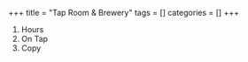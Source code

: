 +++
title = "Tap Room & Brewery"
tags = []
categories = []
+++
<ol>
 <li>Hours</li>
 <li>On Tap</li>
 <li>Copy</li>
</ol>
